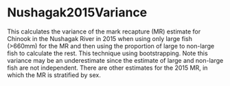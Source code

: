# Nushagak2015Variance
This calculates the variance of the mark recapture (MR) estimate for Chinook in the Nushagak River in 2015 when using only large fish (>660mm) for the MR and then using the proportion of large to non-large fish to calculate the rest. This technique using bootstrapping.  Note this variance may be an underestimate since the estimate of large and non-large fish are not independent.  There are other estimates for the 2015 MR, in which the MR is stratified by sex.  
